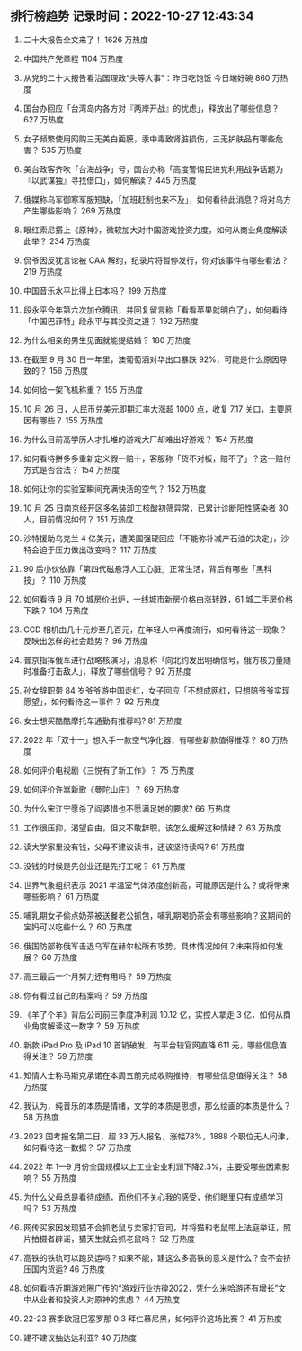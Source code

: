 
## 排行榜趋势 记录时间：2022-10-27 12:43:34
  
  1. 二十大报告全文来了！ 1626 万热度
    
  2. 中国共产党章程 1104 万热度
    
  3. 从党的二十大报告看治国理政“头等大事”：昨日吃饱饭 今日端好碗 860 万热度
    
  4. 国台办回应「台湾岛内各方对『两岸开战』的忧虑」，释放出了哪些信息？ 627 万热度
    
  5. 女子频繁使用网购三无美白面膜，汞中毒致肾脏损伤，三无护肤品有哪些危害？ 535 万热度
    
  6. 美台政客齐吹「台海战争」号，国台办称「高度警惕民进党利用战争话题为『以武谋独』寻找借口」，如何解读？ 445 万热度
    
  7. 俄媒称乌军御寒军服短缺，「加班赶制也来不及」，如何看待此消息？将对乌方产生哪些影响？ 269 万热度
    
  8. 眼红索尼搭上《原神》，微软加大对中国游戏投资力度，如何从商业角度解读此举？ 234 万热度
    
  9. 侃爷因反犹言论被 CAA 解约，纪录片将暂停发行，你对该事件有哪些看法？ 219 万热度
    
  10. 中国音乐水平比得上日本吗？ 199 万热度
    
  11. 段永平今年第六次加仓腾讯，并回复留言称「看看苹果就明白了」，如何看待「中国巴菲特」段永平与其投资之道？ 192 万热度
    
  12. 为什么相亲的男生见面就能提结婚？ 180 万热度
    
  13. 在截至 9 月 30 日一年里，澳葡萄酒对华出口暴跌 92%，可能是什么原因导致的？ 156 万热度
    
  14. 如何给一架飞机称重？ 155 万热度
    
  15. 10 月 26 日，人民币兑美元即期汇率大涨超 1000 点，收复 7.17 关口，主要原因有哪些？ 155 万热度
    
  16. 为什么目前高学历人才扎堆的游戏大厂却难出好游戏？ 154 万热度
    
  17. 如何看待拼多多重新定义假一赔十，客服称「货不对板，赔不了」？这一赔付方式是否合法？ 154 万热度
    
  18. 如何让你的实验室瞬间充满快活的空气？ 152 万热度
    
  19. 10 月 25 日南京经开区多名装卸工核酸初筛异常，已累计诊断阳性感染者 30 人，目前情况如何？ 151 万热度
    
  20. 沙特援助乌克兰 4 亿美元，遭美国强硬回应「不能弥补减产石油的决定」，沙特会迫于压力做出改变吗？ 117 万热度
    
  21. 90 后小伙依靠「第四代磁悬浮人工心脏」正常生活，背后有哪些「黑科技」？ 110 万热度
    
  22. 如何看待 9 月 70 城房价出炉，一线城市新房价格由涨转跌，61 城二手房价格下跌？ 104 万热度
    
  23. CCD 相机由几十元炒至几百元，在年轻人中再度流行，如何看待这一现象？反映出怎样的社会趋势？ 96 万热度
    
  24. 普京指挥俄军进行战略核演习，消息称「向北约发出明确信号，俄方核力量随时准备打击敌人」，释放了哪些信号？ 92 万热度
    
  25. 孙女辞职带 84 岁爷爷游中国走红，女子回应「不想成网红，只想陪爷爷实现愿望」，如何看待这一事件？ 92 万热度
    
  26. 女士想买酷酷摩托车通勤有推荐吗? 81 万热度
    
  27. 2022 年「双十一」想入手一款空气净化器，有哪些新款值得推荐？ 80 万热度
    
  28. 如何评价电视剧《三悦有了新工作》？ 75 万热度
    
  29. 如何评价许嵩新歌《曼陀山庄》？ 69 万热度
    
  30. 为什么宋江宁愿杀了阎婆惜也不愿满足她的要求? 66 万热度
    
  31. 工作很压抑，渴望自由，但又不敢辞职，该怎么缓解这种情绪？ 63 万热度
    
  32. 读大学家里没有钱，父母不建议读书，还该坚持读吗? 61 万热度
    
  33. 没钱的时候是先创业还是先打工呢？ 61 万热度
    
  34. 世界气象组织表示 2021 年温室气体浓度创新高，可能原因是什么？或将带来哪些影响？ 61 万热度
    
  35. 哺乳期女子偷点奶茶被送餐老公抓包，哺乳期喝奶茶会有哪些影响？这期间的宝妈可以吃些什么？ 60 万热度
    
  36. 俄国防部称俄军击退乌军在赫尔松所有攻势，具体情况如何？未来将如何发展？ 60 万热度
    
  37. 高三最后一个月努力还有用吗？ 59 万热度
    
  38. 你有看过自己的档案吗？ 59 万热度
    
  39. 《羊了个羊》背后公司前三季度净利润 10.12 亿，实控人拿走 3 亿，如何从商业角度解读这一数字？ 59 万热度
    
  40. 新款 iPad Pro 及 iPad 10 首销破发，有平台较官网直降 611 元，哪些信息值得关注？ 59 万热度
    
  41. 知情人士称马斯克承诺在本周五前完成收购推特，有哪些信息值得关注？ 58 万热度
    
  42. 我认为，纯音乐的本质是情绪，文学的本质是思想，那么绘画的本质是什么？ 58 万热度
    
  43. 2023 国考报名第二日，超 33 万人报名，涨幅78%，1888 个职位无人问津，如何看待这一数据？ 57 万热度
    
  44. 2022 年 1—9 月份全国规模以上工业企业利润下降2.3%，主要受哪些因素影响？ 55 万热度
    
  45. 为什么父母总是看待成绩，而他们不关心我的感受，他们眼里只有成绩学习吗？ 53 万热度
    
  46. 网传买家因发现猫不会抓老鼠与卖家打官司，并将猫和老鼠带上法庭举证，照片拍摄者辟谣，猫天生就会抓老鼠吗？ 52 万热度
    
  47. 高铁的铁轨可以跑货运吗？如果不能，建这么多高铁的意义是什么？会不会挤压国内货运? 46 万热度
    
  48. 如何看待近期游戏圈广传的“游戏行业彷徨2022，凭什么米哈游还有增长”文中从业者和投资人对原神的焦虑？ 44 万热度
    
  49. 22-23 赛季欧冠巴塞罗那 0:3 拜仁慕尼黑，如何评价这场比赛？ 41 万热度
    
  50. 建不建议抽达达利亚? 40 万热度
    